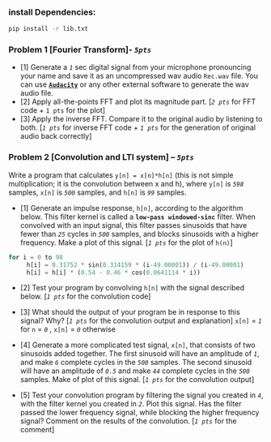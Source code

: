 ### install Dependencies:

```bash
pip install -r lib.txt
```

### Problem 1 [Fourier Transform]- *`5pts`*

- [1] Generate a *`1`* sec digital signal from your microphone pronouncing your name and save it as an uncompressed wav audio `Rec.wav` file. You can use [**`Audacity`**](https://www.audacityteam.org/) or any other external software to generate the wav audio file.
- [2] Apply all-the-points FFT and plot its magnitude part. [*`2 pts`* for FFT code + `1 pts` for the plot]
- [3] Apply the inverse FFT. Compare it to the original audio by listening to both. [*`1 pts`* for inverse FFT code + *`1 pts`* for the generation of original audio back correctly]


### Problem 2 [Convolution and LTI system] – *`5pts`*

Write a program that calculates `y[n] = x[n]*h[n]` (this is not simple multiplication; it is the convolution between x and h), where `y[n]` is *`598`* samples, `x[n]` is *`500`* samples, and `h[n]` is *`99`* samples.

- [1] Generate an impulse response, `h[n]`, according to the algorithm below. This filter kernel is called a **`low-pass windowed-sinc`** filter. When convolved with an input signal, this filter passes sinusoids that have fewer than *`25`* cycles in *`500`* samples, and blocks sinusoids with a higher frequency. Make a plot of this signal. [*`1 pts`* for the plot of `h(n)`]

```python
for i = 0 to 98
     h[i] = 0.31752 * sin(0.314159 * (i-49.00001)) / (i-49.00001)
     h[i] = h[i] * (0.54 - 0.46 * cos(0.0641114 * i))
```
- [2] Test your program by convolving `h[n]` with the signal described below. [*`1 pts`* for the convolution code]

- [3] What should the output of your program be in response to this signal? Why? [*`1 pts`* for the convolution output and explanation] `x[n]` = *`1`* for `n` = *`0`* , `x[n]` = *`0`* otherwise

- [4] Generate a more complicated test signal, `x[n]`, that consists of two sinusoids added together. The first sinusoid will have an amplitude of *`1`*, and make *`6`* complete cycles in the *`500`* samples. The second sinusoid will have an amplitude of *`0.5`* and make *`44`* complete cycles in the *`500`* samples. Make of plot of this signal. [*`1 pts`* for the convolution output]

- [5] Test your convolution program by filtering the signal you created in *`4`*, with the filter kernel you created in *`2`*. Plot this signal. Has the filter passed the lower frequency signal, while blocking the higher frequency signal? Comment on the results of the convolution. [*`1 pts`* for the comment]

